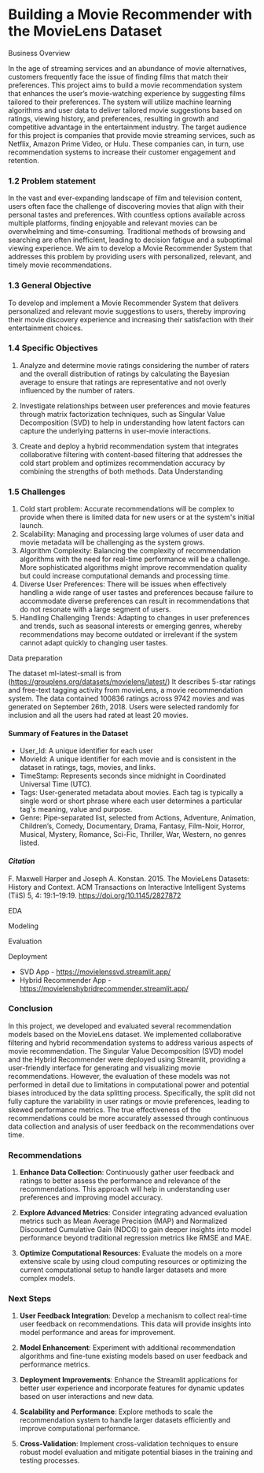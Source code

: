# __Building a Movie Recommender with the MovieLens Dataset__
Business Overview

In the age of streaming services and an abundance of movie alternatives, customers frequently face the issue of finding films that match their preferences. This project aims to build a movie recommendation system that enhances the user’s movie-watching experience by suggesting films tailored to their preferences. The system will utilize machine learning algorithms and user data to deliver tailored movie suggestions based on ratings, viewing history, and preferences, resulting in growth and competitive advantage in the entertainment industry.
The target audience for this project is companies that provide movie streaming services, such as Netflix, Amazon Prime Video, or Hulu. These companies can, in turn, use recommendation systems to increase their customer engagement and retention.


### 1.2 Problem statement
In the vast and ever-expanding landscape of film and television content, users often face the challenge of discovering movies that align with their personal tastes and preferences. With countless options available across multiple platforms, finding enjoyable and relevant movies can be overwhelming and time-consuming. Traditional methods of browsing and searching are often inefficient, leading to decision fatigue and a suboptimal viewing experience. We aim to develop a Movie Recommender System that addresses this problem by providing users with personalized, relevant, and timely movie recommendations.

### 1.3 General Objective
To develop and implement a Movie Recommender System that delivers personalized and relevant movie suggestions to users, thereby improving their movie discovery experience and increasing their satisfaction with their entertainment choices.

### 1.4 Specific Objectives

1. Analyze and determine movie ratings considering the number of raters and the overall distribution of ratings by calculating the Bayesian average to ensure that ratings are representative and not overly influenced by the number of raters.

2. Investigate relationships between user preferences and movie features through matrix factorization techniques, such as Singular Value Decomposition (SVD) to help in understanding how latent factors can capture the underlying patterns in user-movie interactions.

3.  Create and deploy a hybrid recommendation system that integrates collaborative filtering with content-based filtering that addresses the cold start problem and optimizes recommendation accuracy by combining the strengths of both methods.
Data Understanding

### 1.5 Challenges
1. Cold start problem: Accurate recommendations will be complex to provide when there is limited data for new users or at the system's initial launch.
2. Scalability: Managing and processing large volumes of user data and movie metadata will be challenging as the system grows.
3. Algorithm Complexity: Balancing the complexity of recommendation algorithms with the need for real-time performance will be a challenge. More sophisticated algorithms might improve recommendation quality but could increase computational demands and processing time.
4. Diverse User Preferences: There will be issues when effectively handling a wide range of user tastes and preferences because failure to accommodate diverse preferences can result in recommendations that do not resonate with a large segment of users.
5. Handling Challenging Trends: Adapting to changes in user preferences and trends, such as seasonal interests or emerging genres, whereby recommendations may become outdated or irrelevant if the system cannot adapt quickly to changing user tastes.

Data preparation

The dataset ml-latest-small is from (https://grouplens.org/datasets/movielens/latest/)
It describes 5-star ratings and free-text tagging activity from movieLens, a movie recommendation system. The data contained 100836 ratings across 9742 movies and was generated on September 26th, 2018. Users were selected randomly for inclusion and all the users had rated at least 20 movies.

#### Summary of Features in the Dataset

* User_Id: A unique identifier for each user
* MovieId: A unique identifier for each movie and is consistent in the dataset in ratings, tags, movies, and links.
* TimeStamp: Represents seconds since midnight in Coordinated Universal Time (UTC).
* Tags: User-generated metadata about movies. Each tag is typically a single word or short phrase where each user determines a particular tag's meaning, value and purpose.
* Genre: Pipe-separated list, selected from Actions, Adventure, Animation, Children’s, Comedy, Documentary, Drama, Fantasy, Film-Noir, Horror, Musical, Mystery, Romance, Sci-Fic, Thriller, War, Western, no genres listed.

#### _Citation_

F. Maxwell Harper and Joseph A. Konstan. 2015. The MovieLens Datasets: History and Context. ACM Transactions on Interactive Intelligent Systems (TiiS) 5, 4: 19:1–19:19. https://doi.org/10.1145/2827872

EDA

Modeling

Evaluation

Deployment

* SVD App - https://movielenssvd.streamlit.app/
* Hybrid Recommender App - https://movielenshybridrecommender.streamlit.app/

### Conclusion

In this project, we developed and evaluated several recommendation models based on the MovieLens dataset. We implemented collaborative filtering and hybrid recommendation systems to address various aspects of movie recommendation. The Singular Value Decomposition (SVD) model and the Hybrid Recommender were deployed using Streamlit, providing a user-friendly interface for generating and visualizing movie recommendations. However, the evaluation of these models was not performed in detail due to limitations in computational power and potential biases introduced by the data splitting process. Specifically, the split did not fully capture the variability in user ratings or movie preferences, leading to skewed performance metrics. The true effectiveness of the recommendations could be more accurately assessed through continuous data collection and analysis of user feedback on the recommendations over time.

### Recommendations

1. **Enhance Data Collection**: Continuously gather user feedback and ratings to better assess the performance and relevance of the recommendations. This approach will help in understanding user preferences and improving model accuracy.

2. **Explore Advanced Metrics**: Consider integrating advanced evaluation metrics such as Mean Average Precision (MAP) and Normalized Discounted Cumulative Gain (NDCG) to gain deeper insights into model performance beyond traditional regression metrics like RMSE and MAE.

3. **Optimize Computational Resources**: Evaluate the models on a more extensive scale by using cloud computing resources or optimizing the current computational setup to handle larger datasets and more complex models.

### Next Steps

1. **User Feedback Integration**: Develop a mechanism to collect real-time user feedback on recommendations. This data will provide insights into model performance and areas for improvement.

2. **Model Enhancement**: Experiment with additional recommendation algorithms and fine-tune existing models based on user feedback and performance metrics.

3. **Deployment Improvements**: Enhance the Streamlit applications for better user experience and incorporate features for dynamic updates based on user interactions and new data.

4. **Scalability and Performance**: Explore methods to scale the recommendation system to handle larger datasets efficiently and improve computational performance.

5. **Cross-Validation**: Implement cross-validation techniques to ensure robust model evaluation and mitigate potential biases in the training and testing processes.

